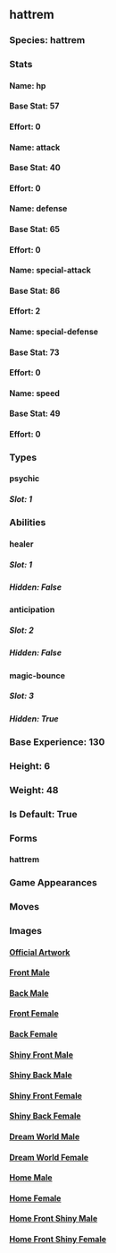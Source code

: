 ## hattrem
### Species: hattrem
### Stats
#### Name: hp
#### Base Stat: 57
#### Effort: 0
#### Name: attack
#### Base Stat: 40
#### Effort: 0
#### Name: defense
#### Base Stat: 65
#### Effort: 0
#### Name: special-attack
#### Base Stat: 86
#### Effort: 2
#### Name: special-defense
#### Base Stat: 73
#### Effort: 0
#### Name: speed
#### Base Stat: 49
#### Effort: 0
### Types
#### psychic
##### Slot: 1
### Abilities
#### healer
##### Slot: 1
##### Hidden: False
#### anticipation
##### Slot: 2
##### Hidden: False
#### magic-bounce
##### Slot: 3
##### Hidden: True
### Base Experience: 130
### Height: 6
### Weight: 48
### Is Default: True
### Forms
#### hattrem
### Game Appearances
### Moves
### Images
#### [Official Artwork](https://raw.githubusercontent.com/PokeAPI/sprites/master/sprites/pokemon/other/official-artwork/857.png)
#### [Front Male](https://raw.githubusercontent.com/PokeAPI/sprites/master/sprites/pokemon/857.png)
#### [Back Male](https://raw.githubusercontent.com/PokeAPI/sprites/master/sprites/pokemon/back/857.png)
#### [Front Female](None)
#### [Back Female](None)
#### [Shiny Front Male](https://raw.githubusercontent.com/PokeAPI/sprites/master/sprites/pokemon/shiny/857.png)
#### [Shiny Back Male](https://raw.githubusercontent.com/PokeAPI/sprites/master/sprites/pokemon/back/857.png)
#### [Shiny Front Female](None)
#### [Shiny Back Female](None)
#### [Dream World Male](None)
#### [Dream World Female](None)
#### [Home Male](https://raw.githubusercontent.com/PokeAPI/sprites/master/sprites/pokemon/other/home/857.png)
#### [Home Female](None)
#### [Home Front Shiny Male](https://raw.githubusercontent.com/PokeAPI/sprites/master/sprites/pokemon/other/home/shiny/857.png)
#### [Home Front Shiny Female](None)